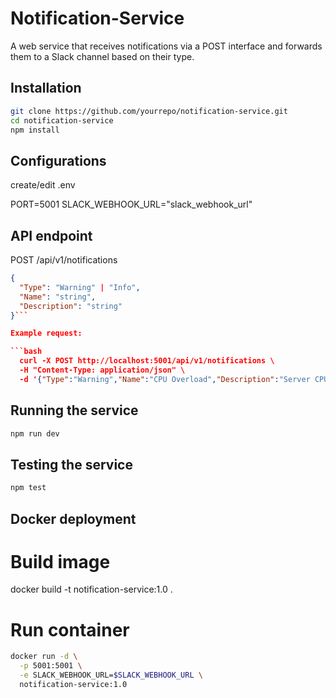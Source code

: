 # Notification-Service
A web service that receives notifications via a POST interface and forwards them to a Slack channel based on their type.

## Installation
```bash
git clone https://github.com/yourrepo/notification-service.git
cd notification-service
npm install

```

## Configurations
create/edit  .env

PORT=5001
SLACK_WEBHOOK_URL="slack_webhook_url"


## API endpoint
POST /api/v1/notifications

```json
{
  "Type": "Warning" | "Info",
  "Name": "string",
  "Description": "string"
}```

Example request:

```bash
  curl -X POST http://localhost:5001/api/v1/notifications \
  -H "Content-Type: application/json" \
  -d '{"Type":"Warning","Name":"CPU Overload","Description":"Server CPU at 95%"}'
```

## Running the service

```bash
npm run dev
```

## Testing the service

```bash
npm test
```

## Docker deployment

# Build image
docker build -t notification-service:1.0 .

# Run container
```bash
docker run -d \
  -p 5001:5001 \
  -e SLACK_WEBHOOK_URL=$SLACK_WEBHOOK_URL \
  notification-service:1.0
```





